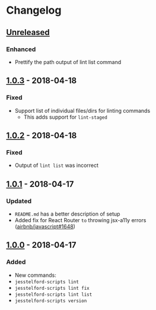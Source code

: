 # Changelog

## [Unreleased][]

### Enhanced

- Prettify the path output of lint list command

## [1.0.3][] - 2018-04-18

### Fixed

- Support list of individual files/dirs for linting commands
  - This adds support for `lint-staged`

## [1.0.2][] - 2018-04-18

### Fixed

- Output of `lint list` was incorrect

## [1.0.1][] - 2018-04-17

### Updated

- `README.md` has a better description of setup
- Added fix for React Router `to` throwing jsx-a11y errors ([airbnb/javascript#1648](https://github.com/airbnb/javascript/pull/1648))

## [1.0.0][] - 2018-04-17

### Added

- New commands:
- `jesstelford-scripts lint`
- `jesstelford-scripts lint fix`
- `jesstelford-scripts lint list`
- `jesstelford-scripts version`


[Unreleased]: https://github.com/jesstelford/scripts/compare/v1.0.3...HEAD
[1.0.3]: https://github.com/jesstelford/scripts/compare/v1.0.2...v1.0.3
[1.0.2]: https://github.com/jesstelford/scripts/compare/v1.0.1...v1.0.2
[1.0.1]: https://github.com/jesstelford/scripts/compare/v1.0.0...v1.0.1
[1.0.0]: https://github.com/jesstelford/scripts/tree/v1.0.0
